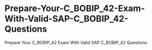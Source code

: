 # Prepare-Your-C_BOBIP_42-Exam-With-Valid-SAP-C_BOBIP_42-Questions
Prepare Your C_BOBIP_42 Exam With Valid SAP C_BOBIP_42 Questions
